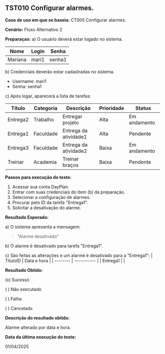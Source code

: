## TST010 Configurar alarmes.

**Caso de uso em que se baseia:** CT005 Configurar alarmes.

**Cenário:** Fluxo Alternativo 2

**Preparaçao:** 
a) O usuário deverá estar logado no sistema.

| Nome               | Login    | Senha  |
|----------          | ------   |------  |
| Mariana            | mari1    | senha1 |

b) Credenciais deverão estar cadastradas no sistema.
* Username: mari1
* Senha: senha1

c) Após logar, aparecerá a lista de tarefas:

| Título     | Categoria  | Descrição             | Prioridade | Status       |
|-------     | ---------  | ----------            | ---------- | -----        |
| Entrega2   | Trabalho   | Entregar projeto      | Alta       | Em andamento |
| Entrega1   | Faculdade  | Entrega da atividade1 | Alta       | Pendente     | 
| Entrega3   | Faculdade  | Entrega da atividade2 | Baixa      | Em andamento |
| Treinar    | Academia   | Treinar braços        | Baixa      | Pendente     |


**Passos para execução do teste:**
1. Acessar sua conta DayPlan.
2. Entrar com suas credenciais do item (b) da preparação.
3. Selecionar a configuração de alarmes.
4. Procurar pelo ID da tarefa "Entrega1".
5. Solicitar a desativação do alarme.

**Resultado Esperado:** 

a) O sistema apresenta a mensagem: 
> "Alarme desativado"

b) O alarme é desativado para tarefa "Entrega1".

c) São feitas as alterações e um alarme é desativado para a "Entrega1":
| TítuloID | Data e hora   |
| -------- | -----------   |
| Entrega1 |               |

**Resultado Obtido:**

(x) Sucesso

( ) Não executado

( ) Falha

( ) Cancelado

**Descrição do resultado obtido:**

Alarme alterado por data e hora.

**Data da última execução do teste:**

01/04/2025